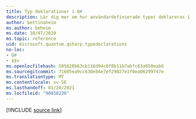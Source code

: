 ```yaml
---
title: Typ deklarationer i Q#
description: Lär dig mer om hur användardefinierade typer deklareras i Q# programmeringsspråket.
author: bettinaheim
ms.author: beheim
ms.date: 10/07/2020
ms.topic: reference
uid: microsoft.quantum.qsharp.typedeclarations
no-loc:
- Q#
- $$v
ms.openlocfilehash: 505628b63cb116d94c6f8b11b7abfc63a650eab6
ms.sourcegitcommit: 71605ea9cc630e84e7ef29027e1f0ea06299747e
ms.translationtype: MT
ms.contentlocale: sv-SE
ms.lasthandoff: 01/26/2021
ms.locfileid: "98858236"
---
```

<!-- 
# Type declarations in Q#
-->

[!INCLUDE [source link](~/includes/qsharp-language/Specifications/Language/1_ProgramStructure/2_TypeDeclarations.md)]

